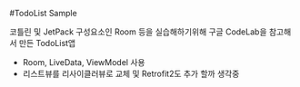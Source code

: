 #TodoList Sample

코틀린 및 JetPack 구성요소인 Room 등을 실습해하기위해
구글 CodeLab을 참고해서 만든 TodoList앱

 - Room, LiveData, ViewModel 사용
 - 리스트뷰를 리사이클러뷰로 교체 및 Retrofit2도 추가 할까 생각중
